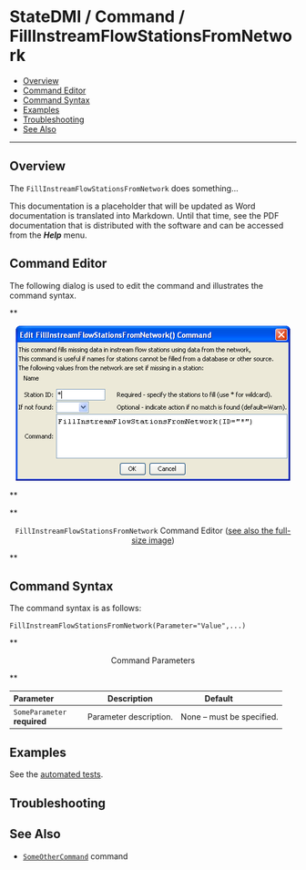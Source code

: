 # StateDMI / Command / FillInstreamFlowStationsFromNetwork #

* [Overview](#overview)
* [Command Editor](#command-editor)
* [Command Syntax](#command-syntax)
* [Examples](#examples)
* [Troubleshooting](#troubleshooting)
* [See Also](#see-also)

-------------------------

## Overview ##

The `FillInstreamFlowStationsFromNetwork` does something...

This documentation is a placeholder that will be updated as Word documentation is translated into Markdown.
Until that time, see the PDF documentation that is distributed with the software and can be accessed
from the ***Help*** menu.

## Command Editor ##

The following dialog is used to edit the command and illustrates the command syntax.

**<p style="text-align: center;">
![FillInstreamFlowStationsFromNetwork](FillInstreamFlowStationsFromNetwork.png)
</p>**

**<p style="text-align: center;">
`FillInstreamFlowStationsFromNetwork` Command Editor (<a href="../FillInstreamFlowStationsFromNetwork.png">see also the full-size image</a>)
</p>**

## Command Syntax ##

The command syntax is as follows:

```text
FillInstreamFlowStationsFromNetwork(Parameter="Value",...)
```
**<p style="text-align: center;">
Command Parameters
</p>**

| **Parameter**&nbsp;&nbsp;&nbsp;&nbsp;&nbsp;&nbsp;&nbsp;&nbsp;&nbsp;&nbsp;&nbsp;&nbsp; | **Description** | **Default**&nbsp;&nbsp;&nbsp;&nbsp;&nbsp;&nbsp;&nbsp;&nbsp;&nbsp;&nbsp; |
| --------------|-----------------|----------------- |
|`SomeParameter`<br>**required**|Parameter description.|None – must be specified.|

## Examples ##

See the [automated tests](https://github.com/OpenCDSS/cdss-app-statedmi-test/tree/master/test/regression/commands/FillInstreamFlowStationsFromNetwork).

## Troubleshooting ##

## See Also ##

* [`SomeOtherCommand`](../SomeOtherCommand/SomeOtherCommand) command

